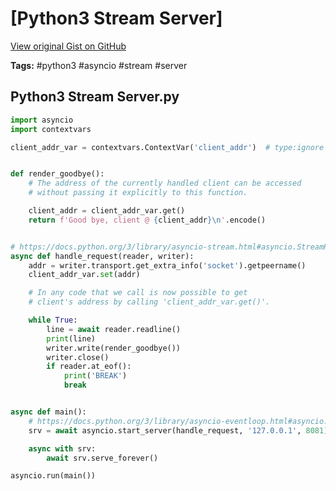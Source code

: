 # [Python3 Stream Server] 

[View original Gist on GitHub](https://gist.github.com/Integralist/583e9ebf461fe23d1718288a73aac484)

**Tags:** #python3 #asyncio #stream #server

## Python3 Stream Server.py

```python
import asyncio
import contextvars

client_addr_var = contextvars.ContextVar('client_addr')  # type:ignore


def render_goodbye():
    # The address of the currently handled client can be accessed
    # without passing it explicitly to this function.

    client_addr = client_addr_var.get()
    return f'Good bye, client @ {client_addr}\n'.encode()


# https://docs.python.org/3/library/asyncio-stream.html#asyncio.StreamReader
async def handle_request(reader, writer):
    addr = writer.transport.get_extra_info('socket').getpeername()
    client_addr_var.set(addr)

    # In any code that we call is now possible to get
    # client's address by calling 'client_addr_var.get()'.

    while True:
        line = await reader.readline()
        print(line)
        writer.write(render_goodbye())
        writer.close()
        if reader.at_eof():
            print('BREAK')
            break


async def main():
    # https://docs.python.org/3/library/asyncio-eventloop.html#asyncio.Server
    srv = await asyncio.start_server(handle_request, '127.0.0.1', 8081)

    async with srv:
        await srv.serve_forever()

asyncio.run(main())

```

